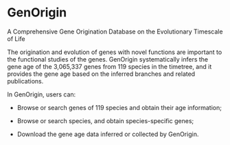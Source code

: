 # GenOrigin
A Comprehensive Gene Origination Database on the Evolutionary Timescale of Life

The origination and evolution of genes with novel functions are important to the functional studies of the genes. GenOrigin systematically infers the gene age of the 3,065,337 genes from 119 species in the timetree, and it provides the gene age based on the inferred branches and related publications.

In GenOrigin, users can:

- Browse or search genes of 119 species and obtain their age information;

- Browse or search species, and obtain species-specific genes;

- Download the gene age data inferred or collected by GenOrigin.

